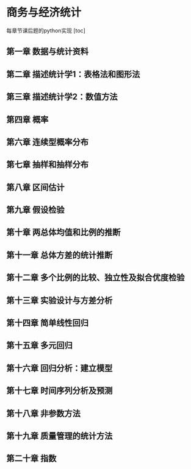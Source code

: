 # 商务与经济统计
每章节课后题的python实现
[toc]

## 第一章  数据与统计资料
## 第二章  描述统计学1：表格法和图形法
## 第三章  描述统计学2：数值方法
## 第四章  概率
## 第六章  连续型概率分布
## 第七章  抽样和抽样分布
## 第八章  区间估计
## 第九章  假设检验
## 第十章  两总体均值和比例的推断
## 第十一章  总体方差的统计推断
## 第十二章  多个比例的比较、独立性及拟合优度检验
## 第十三章  实验设计与方差分析
## 第十四章  简单线性回归
## 第十五章  多元回归
## 第十六章  回归分析：建立模型
## 第十七章  时间序列分析及预测
## 第十八章  非参数方法
## 第十九章  质量管理的统计方法
## 第二十章  指数
